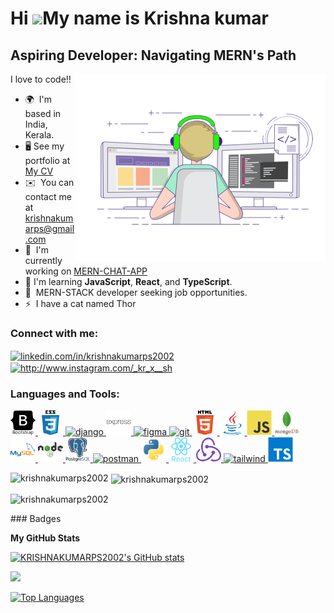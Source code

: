Hi ![](https://user-images.githubusercontent.com/18350557/176309783-0785949b-9127-417c-8b55-ab5a4333674e.gif)My name is Krishna kumar
=====================================================================================================================================

Aspiring Developer: Navigating MERN's Path
----------------------------------
<img align="right" alt="Coding" width="400" src="https://raw.githubusercontent.com/devSouvik/devSouvik/master/gif3.gif">

I love to code!!

* 🌍  I'm based in India, Kerala.
* 🖥️ See my portfolio at [My CV](https://acrobat.adobe.com/id/urn:aaid:sc:AP:a27b668a-f6c2-42d6-abb6-9adddc1dcbb9)
* ✉️  You can contact me at [krishnakumarps@gmail.com](mailto:krishnakumarps@gmail.com)
* 🚀  I'm currently working on [MERN-CHAT-APP](https://github.com/KRISHNAKUMARPS2002/MERN-CHAT-APP.git)
* 🧠 I'm learning **JavaScript**, **React**, and **TypeScript**.
* 🤝  MERN-STACK developer seeking job opportunities.
* ⚡  I have a cat named Thor

<h3 align="left">Connect with me:</h3>
<p align="left">
<a href="https://linkedin.com/in/linkedin.com/in/krishnakumarps2002" target="blank"><img align="center" src="https://raw.githubusercontent.com/rahuldkjain/github-profile-readme-generator/master/src/images/icons/Social/linked-in-alt.svg" alt="linkedin.com/in/krishnakumarps2002" height="30" width="40" /></a>
<a href="https://instagram.com/http://www.instagram.com/_kr_x__sh" target="blank"><img align="center" src="https://raw.githubusercontent.com/rahuldkjain/github-profile-readme-generator/master/src/images/icons/Social/instagram.svg" alt="http://www.instagram.com/_kr_x__sh" height="30" width="40" /></a>
</p>

<h3 align="left">Languages and Tools:</h3>
<p align="left"> <a href="https://getbootstrap.com" target="_blank" rel="noreferrer"> <img src="https://raw.githubusercontent.com/devicons/devicon/master/icons/bootstrap/bootstrap-plain-wordmark.svg" alt="bootstrap" width="40" height="40"/> </a> <a href="https://www.w3schools.com/css/" target="_blank" rel="noreferrer"> <img src="https://raw.githubusercontent.com/devicons/devicon/master/icons/css3/css3-original-wordmark.svg" alt="css3" width="40" height="40"/> </a> <a href="https://www.djangoproject.com/" target="_blank" rel="noreferrer"> <img src="https://cdn.worldvectorlogo.com/logos/django.svg" alt="django" width="40" height="40"/> </a> <a href="https://expressjs.com" target="_blank" rel="noreferrer"> <img src="https://raw.githubusercontent.com/devicons/devicon/master/icons/express/express-original-wordmark.svg" alt="express" width="40" height="40"/> </a> <a href="https://www.figma.com/" target="_blank" rel="noreferrer"> <img src="https://www.vectorlogo.zone/logos/figma/figma-icon.svg" alt="figma" width="40" height="40"/> </a> <a href="https://git-scm.com/" target="_blank" rel="noreferrer"> <img src="https://www.vectorlogo.zone/logos/git-scm/git-scm-icon.svg" alt="git" width="40" height="40"/> </a> <a href="https://www.w3.org/html/" target="_blank" rel="noreferrer"> <img src="https://raw.githubusercontent.com/devicons/devicon/master/icons/html5/html5-original-wordmark.svg" alt="html5" width="40" height="40"/> </a> <a href="https://www.java.com" target="_blank" rel="noreferrer"> <img src="https://raw.githubusercontent.com/devicons/devicon/master/icons/java/java-original.svg" alt="java" width="40" height="40"/> </a> <a href="https://developer.mozilla.org/en-US/docs/Web/JavaScript" target="_blank" rel="noreferrer"> <img src="https://raw.githubusercontent.com/devicons/devicon/master/icons/javascript/javascript-original.svg" alt="javascript" width="40" height="40"/> </a> <a href="https://www.mongodb.com/" target="_blank" rel="noreferrer"> <img src="https://raw.githubusercontent.com/devicons/devicon/master/icons/mongodb/mongodb-original-wordmark.svg" alt="mongodb" width="40" height="40"/> </a> <a href="https://www.mysql.com/" target="_blank" rel="noreferrer"> <img src="https://raw.githubusercontent.com/devicons/devicon/master/icons/mysql/mysql-original-wordmark.svg" alt="mysql" width="40" height="40"/> </a> <a href="https://nodejs.org" target="_blank" rel="noreferrer"> <img src="https://raw.githubusercontent.com/devicons/devicon/master/icons/nodejs/nodejs-original-wordmark.svg" alt="nodejs" width="40" height="40"/> </a> <a href="https://www.postgresql.org" target="_blank" rel="noreferrer"> <img src="https://raw.githubusercontent.com/devicons/devicon/master/icons/postgresql/postgresql-original-wordmark.svg" alt="postgresql" width="40" height="40"/> </a> <a href="https://postman.com" target="_blank" rel="noreferrer"> <img src="https://www.vectorlogo.zone/logos/getpostman/getpostman-icon.svg" alt="postman" width="40" height="40"/> </a> <a href="https://www.python.org" target="_blank" rel="noreferrer"> <img src="https://raw.githubusercontent.com/devicons/devicon/master/icons/python/python-original.svg" alt="python" width="40" height="40"/> </a> <a href="https://reactjs.org/" target="_blank" rel="noreferrer"> <img src="https://raw.githubusercontent.com/devicons/devicon/master/icons/react/react-original-wordmark.svg" alt="react" width="40" height="40"/> </a> <a href="https://redux.js.org" target="_blank" rel="noreferrer"> <img src="https://raw.githubusercontent.com/devicons/devicon/master/icons/redux/redux-original.svg" alt="redux" width="40" height="40"/> </a> <a href="https://tailwindcss.com/" target="_blank" rel="noreferrer"> <img src="https://www.vectorlogo.zone/logos/tailwindcss/tailwindcss-icon.svg" alt="tailwind" width="40" height="40"/> </a> <a href="https://www.typescriptlang.org/" target="_blank" rel="noreferrer"> <img src="https://raw.githubusercontent.com/devicons/devicon/master/icons/typescript/typescript-original.svg" alt="typescript" width="40" height="40"/> </a> </p>

<p><img align="left" src="https://github-readme-stats.vercel.app/api/top-langs?username=krishnakumarps2002&show_icons=true&locale=en&layout=compact" alt="krishnakumarps2002" /></p>

<p>&nbsp;<img align="center" src="https://github-readme-stats.vercel.app/api?username=krishnakumarps2002&show_icons=true&locale=en" alt="krishnakumarps2002" /></p>

<p><img align="center" src="https://github-readme-streak-stats.herokuapp.com/?user=krishnakumarps2002&" alt="krishnakumarps2002" /></p>
### Badges

<b>My GitHub Stats</b>

<a href="http://www.github.com/KRISHNAKUMARPS2002"><img src="https://github-readme-stats.vercel.app/api?username=KRISHNAKUMARPS2002&show_icons=true&hide=&count_private=true&title_color=ec4899&text_color=14b8a6&icon_color=f97316&bg_color=000000&hide_border=true&show_icons=true" alt="KRISHNAKUMARPS2002's GitHub stats" /></a>

<a href="http://www.github.com/KRISHNAKUMARPS2002"><img src="https://github-readme-streak-stats.herokuapp.com/?user=KRISHNAKUMARPS2002&stroke=14b8a6&background=000000&ring=ec4899&fire=ec4899&currStreakNum=14b8a6&currStreakLabel=ec4899&sideNums=14b8a6&sideLabels=14b8a6&dates=14b8a6&hide_border=true" /></a>

<a href="https://github.com/KRISHNAKUMARPS2002" align="left"><img src="https://github-readme-stats.vercel.app/api/top-langs/?username=KRISHNAKUMARPS2002&langs_count=10&title_color=ec4899&text_color=14b8a6&icon_color=f97316&bg_color=000000&hide_border=true&locale=en&custom_title=Top%20%Languages" alt="Top Languages" /></a>
